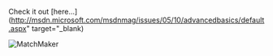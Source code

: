 Check it out [here...](http://msdn.microsoft.com/msdnmag/issues/05/10/advancedbasics/default.aspx" target="_blank)

<img alt="MatchMaker" src="http://msdn.microsoft.com/msdnmag/issues/05/10/advancedbasics/fig01.gif" border="0" />